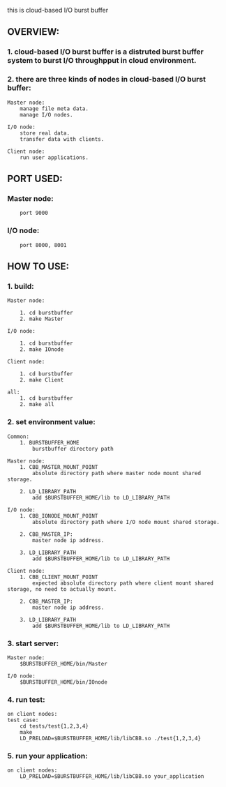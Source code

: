 this is cloud-based I/O burst buffer

OVERVIEW:
--------------------------------------------------------------------------------------------------------------

### 1. cloud-based I/O burst buffer is a distruted burst buffer system to burst I/O throughpput in cloud environment.

### 2. there are three kinds of nodes in cloud-based I/O burst buffer:
	Master node:
		manage file meta data.
		manage I/O nodes.
	
	I/O node:
		store real data.
		transfer data with clients.
	
	Client node:
		run user applications.


PORT USED:
--------------------------------------------------------------------------------------------------------------
### Master node:
		port 9000
	
### I/O node:
		port 8000, 8001

HOW TO USE:
--------------------------------------------------------------------------------------------------------------
### 1. build:

	Master node:

		1. cd burstbuffer
		2. make Master

	I/O node:

		1. cd burstbuffer
		2. make IOnode

	Client node:

		1. cd burstbuffer
		2. make Client

	all:
		1. cd burstbuffer
		2. make all

### 2. set environment value:

	Common:
		1. BURSTBUFFER_HOME
			burstbuffer directory path

	Master node:
		1. CBB_MASTER_MOUNT_POINT
			absolute directory path where master node mount shared storage.
			
		2. LD_LIBRARY_PATH
			add $BURSTBUFFER_HOME/lib to LD_LIBRARY_PATH

	I/O node:
		1. CBB_IONODE_MOUNT_POINT
			absolute directory path where I/O node mount shared storage.

		2. CBB_MASTER_IP:
			master node ip address.

		3. LD_LIBRARY_PATH
			add $BURSTBUFFER_HOME/lib to LD_LIBRARY_PATH
	
	Client node:
		1. CBB_CLIENT_MOUNT_POINT
			expected absolute directory path where client mount shared storage, no need to actually mount.

		2. CBB_MASTER_IP:
			master node ip address.

		3. LD_LIBRARY_PATH
			add $BURSTBUFFER_HOME/lib to LD_LIBRARY_PATH

### 3. start server:
	Master node:
		$BURSTBUFFER_HOME/bin/Master

	I/O node:
		$BURSTBUFFER_HOME/bin/IOnode

### 4. run test:
	on client nodes:
	test case:
		cd tests/test{1,2,3,4}
		make
		LD_PRELOAD=$BURSTBUFFER_HOME/lib/libCBB.so ./test{1,2,3,4}

### 5. run your application:
	on client nodes:
		LD_PRELOAD=$BURSTBUFFER_HOME/lib/libCBB.so your_application
